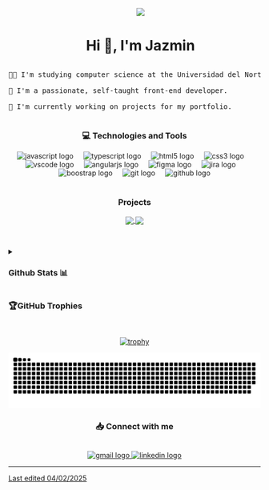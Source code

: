 
<div id="user-content-toc">
  <ul align="center">
    <img src= "https://media1.giphy.com/media/v1.Y2lkPTc5MGI3NjExcnBhbW9zdmg3ajUxMXF3cHo5ZTFsd3oyOTR1cjYyMmNxM3I5MWlhdCZlcD12MV9pbnRlcm5hbF9naWZfYnlfaWQmY3Q9cw/fo0HtwcJzNUcOlRdFc/giphy.gif" width="100"/>
    <summary><h1 style="display: inline-block">Hi 👋, I'm Jazmin</h1></summary>
  </ul>
</div>
<pre>
👩‍💻 I'm studying computer science at the Universidad del Norte.<br>
💭 I'm a passionate, self-taught front-end developer.<br>
🔭 I'm currently working on projects for my portfolio.<br>
</pre>

<div align="center">
  <h3>💻 Technologies and Tools</h3>
  <img src="https://cdn.jsdelivr.net/gh/devicons/devicon/icons/javascript/javascript-original.svg" height="30" alt="javascript logo"  />
  <img width="12" />
  <img src="https://cdn.jsdelivr.net/gh/devicons/devicon/icons/typescript/typescript-original.svg" height="30" alt="typescript logo"  />
  <img width="12" />
  <img src="https://cdn.jsdelivr.net/gh/devicons/devicon/icons/html5/html5-original.svg" height="30" alt="html5 logo"  />
  <img width="12" />
  <img src="https://cdn.jsdelivr.net/gh/devicons/devicon/icons/css3/css3-original.svg" height="30" alt="css3 logo"  />
  <img width="12" />
  <img src="https://cdn.jsdelivr.net/gh/devicons/devicon/icons/vscode/vscode-original.svg" height="30" alt="vscode logo"  />
  <img width="12" />
  <img src="https://cdn.jsdelivr.net/gh/devicons/devicon/icons/angularjs/angularjs-original.svg" height="30" alt="angularjs logo"  />
  <img width="12" />
  <img src="https://cdn.jsdelivr.net/gh/devicons/devicon/icons/figma/figma-original.svg" height="30" alt="figma logo"  />
  <img width="12" />
  <img src="https://cdn.jsdelivr.net/gh/devicons/devicon/icons/jira/jira-original.svg" height="30" alt="jira logo"  />
  <img width="12" />
  <img src="https://cdn.jsdelivr.net/gh/devicons/devicon/icons/bootstrap/bootstrap-original.svg" height="30" alt="boostrap logo"  />
  <img width="12" />
  <img src="https://cdn.jsdelivr.net/gh/devicons/devicon/icons/git/git-original.svg" height="30" alt="git logo"  />
  <img width="12" />
  <img src="https://cdn.jsdelivr.net/gh/devicons/devicon/icons/github/github-original.svg" height="30" alt="github logo"  />
</div>

<br clear="both">

<div align="center">
<h3>Projects</h3>

   <a href="https://github.com/imjazmina/dic-coffe">

  <img align="center" src="https://github-readme-stats.vercel.app/api/pin/?username=imjazmina&repo=Dic_Coffe&theme=tokyonight" />

</a>  


<a href="https://github.com/imjazmina/JJNY">

  <!-- Change the `github-readme-stats.anuraghazra1.vercel.app` to `github-readme-stats.vercel.app`  -->

  <img align="center" src="https://github-readme-stats.anuraghazra1.vercel.app/api/pin/?username=imjazmina&repo=JJNY&theme=tokyonight" />

</a> <br>

</div>

<details> 
   <summary><h3> Github Stats 📊</summary>
<br>
  <div align="center">
  <h4>Profile Stats</h4>
  <p>
      <a href="https://github.com/imjazmina"><img alt="Jazmin's Github Stats" src="https://github-readme-stats.vercel.app/api?username=imjazmina&show_icons=true&count_private=true&theme=tokyonight" height="192px"/></a>
<br>
    <h4>Top Langs</h4>
  &nbsp;
	  <img src="https://github-readme-stats.vercel.app/api/top-langs?username=imjazmina&show_icons=true&locale=en&layout=compact&theme=tokyonight" alt="Jaz's Top Langs" height="192px"/>
  <br>
    </div>
  </p>
</details>
     
<h3> 🏆GitHub Trophies </h3>
     <br>
<div align="center">   
  
[![trophy](https://github-profile-trophy.vercel.app/?username=imjazmina&theme=tokyonight)](https://github.com/ryo-ma/github-profile-trophy)

<p align="center">
  <img  src="https://raw.githubusercontent.com/Elanza-48/Elanza-48/main/resources/img/github-contribution-grid-snake.svg"
    alt="example" />
</p>
</div>

<div align ="center">
<h3> 📥 Connect with me </h3> <br>
<a href="mailto:alonsomoralesjazmin@gmail.com" target="blank">
   <img src="https://img.shields.io/static/v1?message=Gmail&logo=gmail&label=&color=D14836&logoColor=white&labelColor=&style=for-the-badge" height="35" alt="gmail logo"  />
</a>
<a href="https://www.linkedin.com/in/mariajazminalonso/" target="blank">
<img src="https://img.shields.io/static/v1?message=LinkedIn&logo=linkedin&label=&color=0077B5&logoColor=white&labelColor=&style=for-the-badge" height="35" alt="linkedin logo"  />
</div>

----
Last edited 04/02/2025
